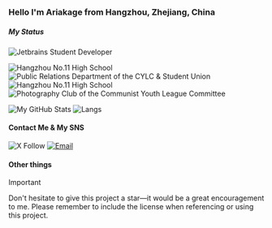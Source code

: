 ### Hello I'm Ariakage from Hangzhou, Zhejiang, China
##### My Status
![Jetbrains Student Developer](https://img.shields.io/badge/JetBrains_Student_Developer-000000?style=for-the-badge&logo=jetbrains&logoColor=white)

![Hangzhou No.11 High School](https://img.shields.io/badge/Hangzhou_No.11_High_School-CC0000?style=for-the-badge&logo=education&logoColor=white) ![Public Relations Department of the CYLC & Student Union](https://img.shields.io/badge/Public_Relations_Department_of_the_CYLC_%26_Student_Union-003366?style=for-the-badge&logo=people&logoColor=003366)
![Hangzhou No.11 High School](https://img.shields.io/badge/Hangzhou_No.11_High_School-CC0000?style=for-the-badge&logo=education&logoColor=white) ![Photography Club of the Communist Youth League Committee](https://img.shields.io/badge/Photography_Club_of_the_CYLC-003366?style=for-the-badge&logo=camera&logoColor=0033660)

![My GitHub Stats](https://github-readme-stats.vercel.app/api?username=chenjj100419)
![Langs](https://github-readme-stats.vercel.app/api/top-langs/?username=chenjj100419)
#### Contact Me & My SNS
![X Follow](https://img.shields.io/twitter/follow/ariakage_?style=for-the-badge&logo=X&logoColor=white) [![Email](https://img.shields.io/badge/Email-neohutao233%40icloud.com-007ACC?style=for-the-badge&logo=maildotru&logoColor=white)](mailto:neohutao233@icloud.com)
#### Other things
> [!IMPORTANT]
> Don't hesitate to give this project a star—it would be a great encouragement to me. Please remember to include the license when referencing or using this project.